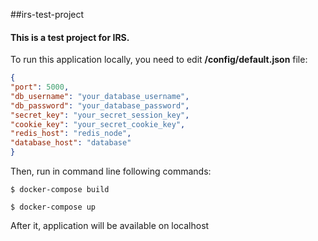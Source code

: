 ##irs-test-project

#### This is a test project for IRS.

To run this application locally, you need to edit **/config/default.json** file:

```json
{
"port": 5000,
"db_username": "your_database_username",
"db_password": "your_database_password",
"secret_key": "your_secret_session_key",
"cookie_key": "your_secret_cookie_key",
"redis_host": "redis_node",
"database_host": "database"
}
```
Then, run in command line following commands:

`$ docker-compose build`

`$ docker-compose up`

After it, application will be available on localhost